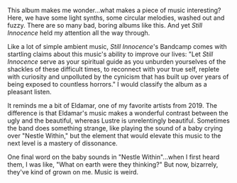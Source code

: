 This album makes me wonder...what makes a piece of music interesting? Here, we have some light synths, some circular
melodies, washed out and fuzzy. There are so many bad, boring albums like this. And yet *Still Innocence* held my
attention all the way through.

Like a lot of simple ambient music, *Still Innocence*'s Bandcamp comes with startling claims about this music's
ability to improve our lives: "Let *Still Innocence* serve as your spiritual guide as you unburden yourselves of the
shackles of these difficult times, to reconnect with your true self, replete with curiosity and unpolluted by the
cynicism that has built up over years of being exposed to countless horrors." I would classify the album as a pleasant listen.

It reminds me a bit of Eldamar, one of my favorite artists from 2019. The difference is that Eldamar's music
makes a wonderful contrast between the ugly and the beautiful, whereas Lustre is unrelentingly beautiful. Sometimes
the band does something strange, like playing the sound of a baby crying over "Nestle Within," but the element
that would elevate this music to the next level is a mastery of dissonance.

One final word on the baby sounds in "Nestle Within"...when I first heard them, I was like, "What on earth were they
thinking?" But now, bizarrely, they've kind of grown on me. Music is weird.
